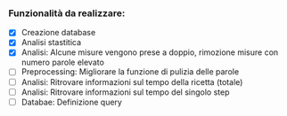 ### Funzionalità da realizzare:
- [x] Creazione database
- [x] Analisi stastitica
- [x] Analisi: Alcune misure vengono prese a doppio, rimozione misure con numero parole elevato
- [ ] Preprocessing: Migliorare la funzione di pulizia delle parole 
- [ ] Analisi: Ritrovare informazioni sul tempo della ricetta (totale)
- [ ] Analisi: Ritrovare informazioni sul tempo del singolo step
- [ ] Databae: Definizione query
